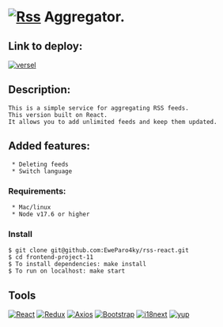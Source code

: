 # [![Rss][Rss-badge]][Rss-url] Aggregator.

## Link to deploy:
[![versel][versel-badge]][versel-url]

## Description:
    This is a simple service for aggregating RSS feeds.
    This version built on React.
    It allows you to add unlimited feeds and keep them updated.

## Added features:
     * Deleting feeds
     * Switch language

 ### Requirements:
      
     * Mac/linux
     * Node v17.6 or higher

 ### Install
    $ git clone git@github.com:EweParo4ky/rss-react.git
    $ cd frontend-project-11
    $ To install dependencies: make install
    $ To run on localhost: make start

   ## Tools
[![React][React-badge]][React-url]
[![Redux][Redux-badge]][Redux-url]
[![Axios][Axios-badge]][Axios-url]
[![Bootstrap][Bootstrap-badge]][Bootstrap-url]
[![i18next][i18next-badge]][i18next-url]
[![yup][yup-badge]][yup-url]

[Rss-badge]: https://img.shields.io/badge/rss-F88900?style=for-the-badge&logo=rss&logoColor=white
[Rss-url]: https://en.wikipedia.org/wiki/RSS

[versel-badge]: https://img.shields.io/badge/vercel-%23000000.svg?style=for-the-badge&logo=vercel&logoColor=white
[versel-url]: https://rss-react-two.vercel.app/

[React-badge]: https://img.shields.io/badge/react-%2320232a.svg?style=for-the-badge&logo=react&logoColor=%2361DAFB
[React-url]: https://ru.legacy.reactjs.org/

[Redux-badge]: https://img.shields.io/badge/redux-%23593d88.svg?style=for-the-badge&logo=redux&logoColor=white
[Redux-url]: https://redux.js.org/

[Axios-badge]: https://img.shields.io/badge/Axios-5A29E4?style=flat&logo=i18next&logoColor=white
[Axios-url]: https://axios-http.com

[Bootstrap-badge]: https://img.shields.io/badge/Bootstrap-712CF9?style=flat&logo=bootstrap&logoColor=white
[Bootstrap-url]: https://getbootstrap.com

[i18next-badge]: https://img.shields.io/badge/i18next-26A69A?style=flat&logo=i18next&logoColor=white
[i18next-url]: https://www.i18next.com

[yup-badge]: https://img.shields.io/badge/yup-gray?style=flat&logoColor=white
[yup-url]: https://www.npmjs.com/package/yup
